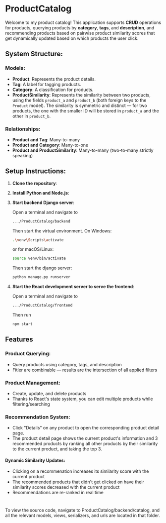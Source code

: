 # ProductCatalog

Welcome to my product catalog! This application supports **CRUD** operations for products, querying products by **category**, **tags**, and **description**, and recommending products based on pairwise product similarity scores that get dynamically updated based on which products the user click.

## System Structure:

### Models:
- **Product**: Represents the product details.
- **Tag**: A label for tagging products.
- **Category**: A classification for products.
- **ProductSimilarity**: Represents the similarity between two products, using the fields `product_a` and `product_b` (both foreign keys to the `Product` model). The similarity is symmetric and distinct — for two products, the one with the smaller ID will be stored in `product_a` and the other in `product_b`.

### Relationships:
- **Product and Tag**: Many-to-many
- **Product and Category**: Many-to-one
- **Product and ProductSimilarity**: Many-to-many (two-to-many strictly speaking)

## Setup Instructions:

1. **Clone the repository**:
2. **Install Python and Node.js**:
3. **Start backend Django server**:

    Open a terminal and navigate to
    ```bash
    .../ProductCatalog/backend
    ```
    Then start the virtual environment. On Windows:
    ```bash
    .\venv\Scripts\activate
    ```
    or for macOS/Linux:
    ```bash
    source venv/bin/activate
    ```
    Then start the django server:
    ```bash
    python manage.py runserver
    ```
4. **Start the React development server to serve the frontend**:

    Open a terminal and navigate to
    ```bash
    .../ProductCatalog/frontend
    ```
    Then run
    ```bash
    npm start
    ```

## Features

### Product Querying:
- Query products using category, tags, and description
- Fitler are combinable — results are the intersection of all applied filters

### Product Management:
- Create, update, and delete products
- Thanks to React's state system, you can edit multiple products while filtering/searching

### Recommendation System:
- Click "Details" on any product to open the corresponding product detail page.
- The product detail page shows the current product's information and 3 recommended products by ranking all other products by their similarity to the current product, and taking the top 3.

#### Dynamic Similarity Updates:
- Clicking on a recommenation increases its similarity score with the current product
- The recommended products that didn't get clicked on have their similarity scores decreased with the current product
- Recommendations are re-ranked in real time

#

To view the source code, navigate to ProductCatalog/backend/catalog, and all the relevant models, views, serializers, and urls are located in that folder.